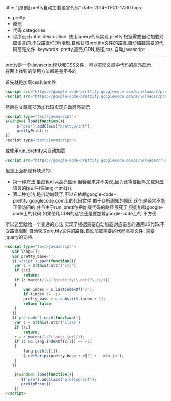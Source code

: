 title: "[原创] pretty自动加载语言代码"
date: 2014-01-20 17:00
tags: 
- pretty
- 原创
- 代码
categories: 
- 程序设计/html
description: 使用jquery代码实现 pretty 根据需要自动加载对应语言的.不受路径/CDN限制,自动获取prettify文件的路径,自动加载需要的代码高亮文件.
keywords: pretty,高亮,CDN,路径,css,自动,javascript
---

pretty是一个Javascript模块和CSS文件，可以实现文章中代码的高亮显示.  
在网上找到的使用方法都是差不多的,

首先就是加载css和js文件  
<!--more-->

```html
<script src="https://google-code-prettify.googlecode.com/svn/loader/prettify.js"></script>
<script src="https://google-code-prettify.googlecode.com/svn/loader/prettify.css"></script>
```
然后在文章尾部添加代码实现自动高亮显示

```html
<script type="text/javascript">
$(window).load(function(){
     $("pre").addClass("prettyprint");
     prettyPrint();
})
<script type="text/javascript">
```

或使用run_prettify来自动加载
```html
<script src="https://google-code-prettify.googlecode.com/svn/loader/run_prettify.js?lang=css&skin=sunburst"></script>
```

但是上面都是有缺点的:
* 第一种方法,虽然也可以高亮显示,但看起来并不美观,因为还需要额外加载对应语言的js文件(像lang-html.js).
* 第二种方法,是自动加载了,不过它依赖google-code-prettify.googlecode.com上的代码文件,由于众所周知的原因,这个是经常不能正常访问的.并且由于run_prettify把加载代码的路径写死了,只能加载google-code上的代码.如果使用CDN的话它还是要加载google-code上的.不方便.

所以这里就给一个变通的方法,实现了根据需要自动加载对应语言的通用JS代码.不受路径限制,自动获取prettify文件的路径,自动加载需要的代码高亮文件.
需要jquery的支持.


```html
<script type="text/javascript">
   var lang=[];
   var pretty_base='';
   $('script').each(function(){
	var c = $(this).attr('src');
	if (!c)
	    return;
	if (c.match(/(\/)?prettify(\.min)?\.js/i))
	{
	    var index = c.lastIndexOf('/');
	    if (index != -1)
		pretty_base = c.substr(0,index + 1);
	    return false;
	}
   })
   $('pre code').each(function(){
	var c = $(this).attr('class')
	if (!c)
	    return;
	c = c.match(/\s?(lang\-\w+)/i);
	if (c && lang.indexOf(c[1]) == -1)
	{
	    lang.push(c[1]);
	    $.getScript(pretty_base + c[1] + '.min.js');
	}
   })

    $(window).load(function(){
       $("pre").addClass("prettyprint");
       prettyPrint();
    })
</script>
```